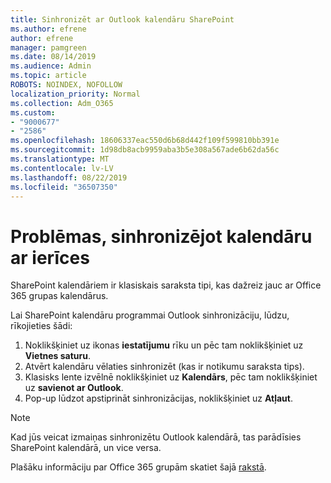 ```yaml
---
title: Sinhronizēt ar Outlook kalendāru SharePoint
ms.author: efrene
author: efrene
manager: pamgreen
ms.date: 08/14/2019
ms.audience: Admin
ms.topic: article
ROBOTS: NOINDEX, NOFOLLOW
localization_priority: Normal
ms.collection: Adm_O365
ms.custom:
- "9000677"
- "2586"
ms.openlocfilehash: 18606337eac550d6b68d442f109f599810bb391e
ms.sourcegitcommit: 1d98db8acb9959aba3b5e308a567ade6b62da56c
ms.translationtype: MT
ms.contentlocale: lv-LV
ms.lasthandoff: 08/22/2019
ms.locfileid: "36507350"
---
```

# <a name="issues-synchronizing-your-calendar-to-devices"></a>Problēmas, sinhronizējot kalendāru ar ierīces

SharePoint kalendāriem ir klasiskais saraksta tipi, kas dažreiz jauc ar Office 365 grupas kalendārus.

Lai SharePoint kalendāru programmai Outlook sinhronizāciju, lūdzu, rīkojieties šādi:

1. Noklikšķiniet uz ikonas **iestatījumu** rīku un pēc tam noklikšķiniet uz **Vietnes saturu**.
2. Atvērt kalendāru vēlaties sinhronizēt (kas ir notikumu saraksta tips).
3. Klasisks lente izvēlnē noklikšķiniet uz **Kalendārs**, pēc tam noklikšķiniet uz **savienot ar Outlook**.
4. Pop-up lūdzot apstiprināt sinhronizācijas, noklikšķiniet uz **Atļaut**.

>[!Note]
> Kad jūs veicat izmaiņas sinhronizētu Outlook kalendārā, tas parādīsies SharePoint kalendārā, un vice versa.

Plašāku informāciju par Office 365 grupām skatiet šajā [rakstā](https://support.office.com/article/Learn-about-Office-365-groups-b565caa1-5c40-40ef-9915-60fdb2d97fa2).

